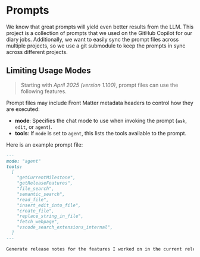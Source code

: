 # Prompts

We know that great prompts will yield even better results from the LLM. This project is a collection of prompts that we used on the GitHub Copilot for our diary jobs. Additionally, we want to easily sync the prompt files across multiple projects, so we use a git submodule to keep the prompts in sync across different projects.

## Limiting Usage Modes

> Starting with _April 2025 (version 1.100)_, prompt files can use the following features.

Prompt files may include Front Matter metadata headers to control how they are executed:

- **mode**: Specifies the chat mode to use when invoking the prompt (`ask`, `edit`, or `agent`).
- **tools**: If `mode` is set to `agent`, this lists the tools available to the prompt.

Here is an example prompt file:

```markdown
---
mode: "agent"
tools:
  [
    "getCurrentMilestone",
    "getReleaseFeatures",
    "file_search",
    "semantic_search",
    "read_file",
    "insert_edit_into_file",
    "create_file",
    "replace_string_in_file",
    "fetch_webpage",
    "vscode_search_extensions_internal",
  ]
---

Generate release notes for the features I worked on in the current release and update them in the release notes file. Use the [release notes writing instructions file](.github/instructions/release-notes-writing.instructions.md) as a guide.
```
